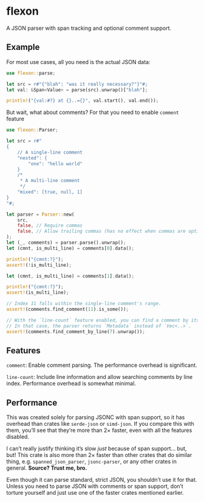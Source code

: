 # flexon
A JSON parser with span tracking and optional comment support.

## Example
For most use cases, all you need is the actual JSON data:
```rs
use flexon::parse;

let src = r#"{"blah": "was it really necessary?"}"#;
let val: &Span<Value> = parse(src).unwrap()["blah"];

println!("{val:#?} at {}..={}", val.start(), val.end());
```
But wait, what about comments? For that you need to enable `comment` feature
```rs
use flexon::Parser;

let src = r#"
{
    // A single-line comment
    "nested": {
        "one": "hello world"
    }
    /*
     * A multi-line comment
     */
    "mixed": [true, null, 1]
}
"#;

let parser = Parser::new(
    src,
    false, // Require commas
    false, // Allow trailing commas (has no effect when commas are optional)
);
let (_, comments) = parser.parse().unwrap();
let (cmnt, is_multi_line) = comments[0].data();

println!("{cmnt:?}");
assert!(!is_multi_line);

let (cmnt, is_multi_line) = comments[1].data();

println!("{cmnt:?}");
assert!(is_multi_line);

// Index 11 falls within the single-line comment's range.
assert!(comments.find_comment(11).is_some());

// With the `line-count` feature enabled, you can find a comment by its line index.
// In that case, the parser returns `Metadata` instead of `Vec<..>`.
assert!(comments.find_comment_by_line(7).unwrap());
```

## Features

`comment`: Enable comment parsing. The performance overhead is significant.

`line-count`: Include line information and allow searching comments by line index. Performance overhead is somewhat minimal.

## Performance
This was created solely for parsing JSONC with span support, so it has overhead than crates like `serde-json` or `simd-json`. If you compare this with them, you’ll see that they’re more than 2× faster, even with all the features disabled.

I can’t really justify thinking it’s slow *just* because of span support... but, but! This crate is also more than 2× faster than other crates that do similar thing, e.g. `spanned_json_parser`, `jsonc-parser`, or any other crates in general. **Source? Trust me, bro.**

Even though it can parse standard, strict JSON, you shouldn’t use it for that. Unless you need to parse JSON with comments or span support, don’t torture yourself and just use one of the faster crates mentioned earlier.
